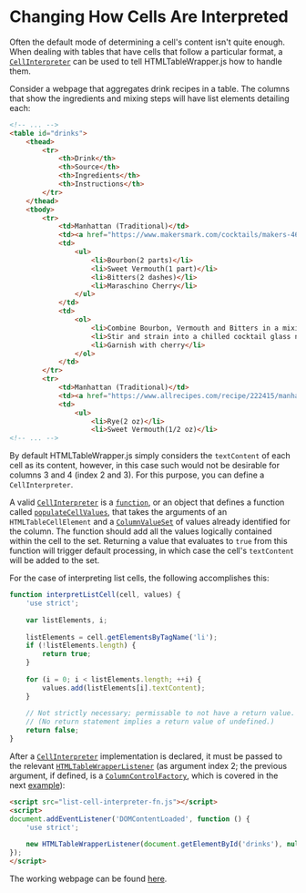 # Changing How Cells Are Interpreted

Often the default mode of determining a cell's content isn't quite enough. When dealing with tables that have 
cells that follow a particular format, a [`CellInterpreter`][CellInterpreter] can be used to tell HTMLTableWrapper.js 
how to handle them.

Consider a webpage that aggregates drink recipes in a table. The columns that show the ingredients and mixing 
steps will have list elements detailing each:
``` html
<!-- ... -->
<table id="drinks">
    <thead>
        <tr>
            <th>Drink</th>
            <th>Source</th>
            <th>Ingredients</th>
            <th>Instructions</th>
        </tr>
    </thead>
    <tbody>
        <tr>
            <td>Manhattan (Traditional)</td>
            <td><a href="https://www.makersmark.com/cocktails/makers-46-manhattan">Maker's Mark</a></td>
            <td>
                <ul>
                    <li>Bourbon(2 parts)</li>
                    <li>Sweet Vermouth(1 part)</li>
                    <li>Bitters(2 dashes)</li>
                    <li>Maraschino Cherry</li>
                </ul>
            </td>
            <td>
                <ol>
                    <li>Combine Bourbon, Vermouth and Bitters in a mixing glass</li>
                    <li>Stir and strain into a chilled cocktail glass neat, or on the rocks</li>
                    <li>Garnish with cherry</li>
                </ol>
            </td>
        </tr>
        <tr>
            <td>Manhattan (Traditional)</td>
            <td><a href="https://www.allrecipes.com/recipe/222415/manhattan-cocktail">Allrecipes</a></td>
            <td>
                <ul>
                    <li>Rye(2 oz)</li>
                    <li>Sweet Vermouth(1/2 oz)</li>
<!-- ... -->
```

By default HTMLTableWrapper.js simply considers the `textContent` of each cell as its content, however, in this 
case such would not be desirable for columns 3 and 4 (index 2 and 3). For this purpose, you can define a `CellInterpreter`.

A valid [`CellInterpreter`][CellInterpreter] is a [`function`][HTMLTableWrapperControl~populateCellValues], 
or an object that defines a function called [`populateCellValues`][CellInterpreter-populateCellValues], that 
takes the arguments of an `HTMLTableCellElement` and a [`ColumnValueSet`][ColumnValueSet] of values already 
identified for the column. The function should add all the values logically contained within the cell to the
set. Returning a value that evaluates to `true` from this function will trigger default processing, in which 
case the cell's `textContent` will be added to the set.

For the case of interpreting list cells, the following accomplishes this:
``` javascript
function interpretListCell(cell, values) {
    'use strict';
    
    var listElements, i;
    
    listElements = cell.getElementsByTagName('li');
    if (!listElements.length) {
        return true;
    }
    
    for (i = 0; i < listElements.length; ++i) {
        values.add(listElements[i].textContent);
    }
    
    // Not strictly necessary; permissable to not have a return value.
    // (No return statement implies a return value of undefined.)
    return false;
}
```

After a [`CellInterpreter`][CellInterpreter] implementation is declared, it must be passed to the relevant 
[`HTMLTableWrapperListener`][HTMLTableWrapperListener] (as argument index 2; the previous argument, if defined, 
is a [`ColumnControlFactory`][ColumnControlFactory], which is covered in the next [example][next-example]):
```html
<script src="list-cell-interpreter-fn.js"></script>
<script>
document.addEventListener('DOMContentLoaded', function () {
    'use strict';
    
    new HTMLTableWrapperListener(document.getElementById('drinks'), null, interpretListCell).init();
});
</script>
```

The working webpage can be found [here](https://mschlege1838.github.io/html-table-wrapper/examples/drinks.html).



[CellInterpreter]: https://mschlege1838.github.io/html-table-wrapper/CellInterpreter.html
[CellInterpreter-populateCellValues]: https://mschlege1838.github.io/html-table-wrapper/CellInterpreter.html#populateCellValues
[ColumnValueSet]: https://mschlege1838.github.io/html-table-wrapper/ColumnValueSet.html
[HTMLTableWrapperListener]: https://mschlege1838.github.io/html-table-wrapper/HTMLTableWrapperListener.html
[ColumnControlFactory]: https://mschlege1838.github.io/html-table-wrapper/ColumnControlFactory.html
[HTMLTableWrapperControl~populateCellValues]: https://mschlege1838.github.io/html-table-wrapper/HTMLTableWrapperControl.html#~populateCellValues

[next-example]: https://github.com/mschlege1838/html-table-wrapper/examples/temperatures
